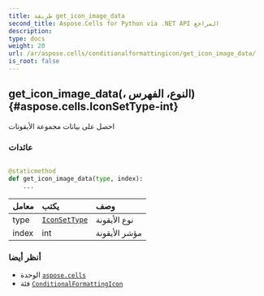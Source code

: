 ```yaml
---
title: طريقة get_icon_image_data
second_title: Aspose.Cells for Python via .NET API المراجع
description:
type: docs
weight: 20
url: /ar/aspose.cells/conditionalformattingicon/get_icon_image_data/
is_root: false
---
```

##  get_icon_image_data(، النوع، الفهرس){#aspose.cells.IconSetType-int}
احصل على بيانات مجموعة الأيقونات


###  عائدات




```python

@staticmethod
def get_icon_image_data(type, index):
    ...
```


| معامل| يكتب| وصف|
| :- | :- | :- |
| type | [`IconSetType`](/cells/python-net/ar/aspose.cells/iconsettype) | نوع الأيقونة|
| index | int | مؤشر الأيقونة|



###  أنظر أيضا
* الوحدة [`aspose.cells`](../../)
* فئة [`ConditionalFormattingIcon`](/cells/python-net/ar/aspose.cells/conditionalformattingicon)
